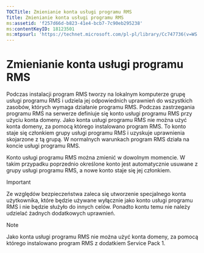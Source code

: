 ```yaml
---
TOCTitle: Zmienianie konta usługi programu RMS
Title: Zmienianie konta usługi programu RMS
ms:assetid: 'f257d66d-b823-41e4-bcb7-7c90eb295238'
ms:contentKeyID: 18123501
ms:mtpsurl: 'https://technet.microsoft.com/pl-pl/library/Cc747736(v=WS.10)'
---
```


Zmienianie konta usługi programu RMS
====================================

Podczas instalacji program RMS tworzy na lokalnym komputerze grupę usługi programu RMS i udziela jej odpowiednich uprawnień do wszystkich zasobów, których wymaga działanie programu RMS. Podczas zastrzegania programu RMS na serwerze definiuje się konto usługi programu RMS przy użyciu konta domeny. Jako konta usługi programu RMS nie można użyć konta domeny, za pomocą którego instalowano program RMS. To konto staje się członkiem grupy usługi programu RMS i uzyskuje uprawnienia skojarzone z tą grupą. W normalnych warunkach program RMS działa na koncie usługi programu RMS.

Konto usługi programu RMS można zmienić w dowolnym momencie. W takim przypadku poprzednio określone konto jest automatycznie usuwane z grupy usługi programu RMS, a nowe konto staje się jej członkiem.

> [!Important]  
> Ze względów bezpieczeństwa zaleca się utworzenie specjalnego konta użytkownika, które będzie używane wyłącznie jako konto usługi programu RMS i nie będzie służyło do innych celów. Ponadto kontu temu nie należy udzielać żadnych dodatkowych uprawnień. 

> [!note]  
> Jako konta usługi programu RMS nie można użyć konta domeny, za pomocą którego instalowano program RMS z dodatkiem Service Pack 1. 

